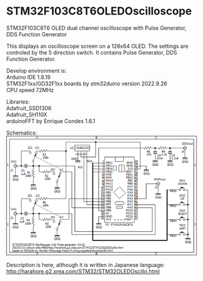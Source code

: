 # STM32F103C8T6OLEDOscilloscope
STM32F103C8T6 OLED dual channel oscilloscope with Pulse Generator, DDS Function Generator

This displays an oscilloscope screen on a 128x64 OLED.
The settings are controled by the 5 direction switch.
It contains Pulse Generator, DDS Function Generator.

Develop environment is:<br>
Arduino IDE 1.8.19<br>
STM32F1xx/GD32F1xx boards by stm32duino version 2022.9.26<br>
CPU speed 72MHz<br>

Libraries:<br>
Adafruit_SSD1306<br>
Adafruit_SH110X<br>
arduinoFFT by Enrique Condes 1.6.1<br>

Schematics:<br>
<img src="STM32OLEDOscillo.png">

Description is here, although it is written in Japanese language:
http://harahore.g2.xrea.com/STM32/STM32OLEDOscillo.html
